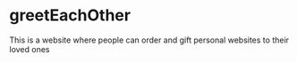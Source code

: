 # greetEachOther
This is a website where people can order and gift personal websites to their loved ones
